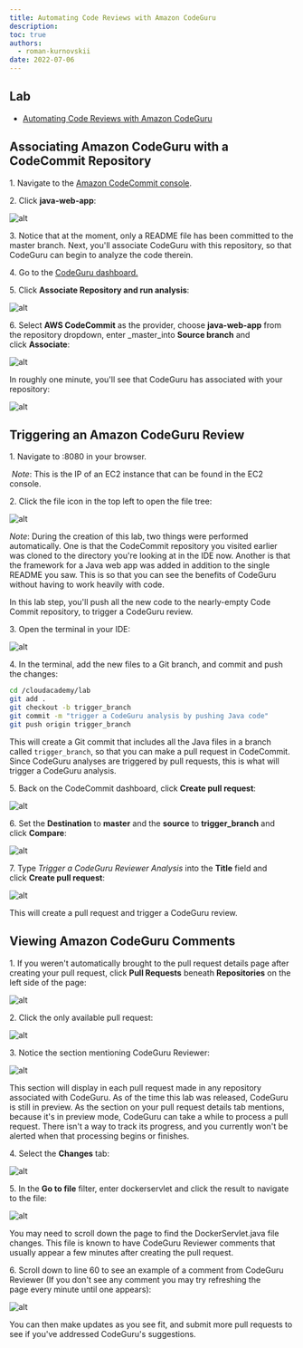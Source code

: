 ```yaml
---
title: Automating Code Reviews with Amazon CodeGuru
description: 
toc: true
authors:
  - roman-kurnovskii
date: 2022-07-06
---
```


## Lab

- [Automating Code Reviews with Amazon CodeGuru](https://cloudacademy.com/lab/automating-code-reviews-amazon-codeguru/)

## Associating Amazon CodeGuru with a CodeCommit Repository

1\. Navigate to the [Amazon CodeCommit console](https://us-west-2.console.aws.amazon.com/codesuite/codecommit/repositories?region=us-west-2).

2\. Click **java-web-app**:

![alt](https://assets.cloudacademy.com/bakery/media/uploads/blobid0-537419d1-3966-42f8-b41e-abe72c266bce.png)

3\. Notice that at the moment, only a README file has been committed to the master branch. Next, you'll associate CodeGuru with this repository, so that CodeGuru can begin to analyze the code therein.

4\. Go to the [CodeGuru dashboard.](https://us-west-2.console.aws.amazon.com/codeguru/reviewer/#/associations)

5\. Click **Associate Repository and run analysis**:

![alt](https://assets.cloudacademy.com/bakery/media/uploads/blobid0-f4b29bb3-4045-499f-9da7-1eb5cf29e87d.png)

6\. Select **AWS CodeCommit** as the provider, choose **java-web-app** from the repository dropdown, enter _master_into **Source branch** and click **Associate**:

![alt](https://assets.cloudacademy.com/bakery/media/uploads/content_engine/image-20220404095359-1-5ca07f22-addb-4ed3-9f52-94ca29b5595b.png)

In roughly one minute, you'll see that CodeGuru has associated with your repository:

![alt](https://assets.cloudacademy.com/bakery/media/uploads/blobid0-2d79bc2d-bde0-4262-8ad3-704fd23d63b5.png)

## Triggering an Amazon CodeGuru Review

1\. Navigate to  :8080 in your browser.

 _Note_: This is the IP of an EC2 instance that can be found in the EC2 console.

2\. Click the file icon in the top left to open the file tree:

![alt](https://assets.cloudacademy.com/bakery/media/uploads/blobid3-0bae7586-5911-4930-9610-81ce558461ff.png)

_Note_: During the creation of this lab, two things were performed automatically. One is that the CodeCommit repository you visited earlier was cloned to the directory you're looking at in the IDE now. Another is that the framework for a Java web app was added in addition to the single README you saw. This is so that you can see the benefits of CodeGuru without having to work heavily with code.

In this lab step, you'll push all the new code to the nearly-empty Code Commit repository, to trigger a CodeGuru review.

3\. Open the terminal in your IDE:

![alt](https://assets.cloudacademy.com/bakery/media/uploads/blobid0-b739c537-039a-4254-bcf2-a41e080a7cf8.png)

4\. In the terminal, add the new files to a Git branch, and commit and push the changes:

```sh
cd /cloudacademy/lab
git add .
git checkout -b trigger_branch
git commit -m "trigger a CodeGuru analysis by pushing Java code"
git push origin trigger_branch
```

This will create a Git commit that includes all the Java files in a branch called `trigger_branch`, so that you can make a pull request in CodeCommit. Since CodeGuru analyses are triggered by pull requests, this is what will trigger a CodeGuru analysis.

5\. Back on the CodeCommit dashboard, click **Create pull request**:

![alt](https://assets.cloudacademy.com/bakery/media/uploads/content_engine/image-20220404132138-2-4c13b52f-0959-4fd3-a080-f5a83772d0a7.png)

6\. Set the **Destination** to **master** and the **source** to **trigger_branch** and click **Compare**:

![alt](https://assets.cloudacademy.com/bakery/media/uploads/content_engine/image-20220404132208-3-90aa0a6c-0663-4ed4-b349-e7fb1d5ece5d.png)

7\. Type _Trigger a CodeGuru Reviewer Analysis_ into the **Title** field and click **Create pull request**:

![alt](https://assets.cloudacademy.com/bakery/media/uploads/blobid4-5b2c50b8-b6bf-4cd8-a528-6222996b8f35.png)

This will create a pull request and trigger a CodeGuru review.

## Viewing Amazon CodeGuru Comments

1\. If you weren't automatically brought to the pull request details page after creating your pull request, click **Pull Requests** beneath **Repositories** on the left side of the page:

![alt](https://assets.cloudacademy.com/bakery/media/uploads/content_engine/image-1ae864f3-e8d9-4741-87e3-e0d05a6245e1.png)

2\. Click the only available pull request:

![alt](https://assets.cloudacademy.com/bakery/media/uploads/content_engine/image-863ba6ee-b974-4dfb-9aa9-d002ff92d050.png)

3\. Notice the section mentioning CodeGuru Reviewer:

![alt](https://assets.cloudacademy.com/bakery/media/uploads/content_engine/image-23ca4bca-5c78-4373-8d1b-89a54963a67a.png)

This section will display in each pull request made in any repository associated with CodeGuru. As of the time this lab was released, CodeGuru is still in preview. As the section on your pull request details tab mentions, because it's in preview mode, CodeGuru can take a while to process a pull request. There isn't a way to track its progress, and you currently won't be alerted when that processing begins or finishes.

4\. Select the **Changes** tab:

![alt](https://assets.cloudacademy.com/bakery/media/uploads/content_engine/image-b25c1c16-40e3-49ae-bdfd-f0203bf8a178.png)

5\. In the **Go to file** filter, enter dockerservlet and click the result to navigate to the file:

![alt](https://assets.cloudacademy.com/bakery/media/uploads/blobid1-0bd3607a-2845-47b6-9bb7-497fc1f6653f.png)

You may need to scroll down the page to find the DockerServlet.java file changes. This file is known to have CodeGuru Reviewer comments that usually appear a few minutes after creating the pull request.

6\. Scroll down to line 60 to see an example of a comment from CodeGuru Reviewer (If you don't see any comment you may try refreshing the page every minute until one appears):

![alt](https://assets.cloudacademy.com/bakery/media/uploads/blobid0-b7355e55-55bd-4df7-b479-f6ebf399876d.png)

You can then make updates as you see fit, and submit more pull requests to see if you've addressed CodeGuru's suggestions.
